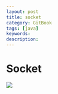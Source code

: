 ```yaml
---
layout: post
title: socket
category: GitBook
tags: [java]
keywords:
description:
---
```

# Socket
![](socket模型.png)
